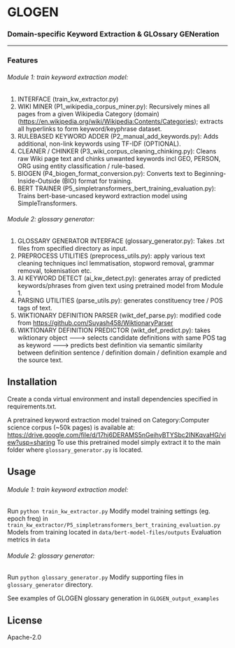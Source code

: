 # GLOGEN
### Domain-specific Keyword Extraction & GLOssary GENeration
---------------------------------------------
### Features
###### Module 1: train keyword extraction model:
1. INTERFACE (train_kw_extractor.py)
2. WIKI MINER (P1_wikipedia_corpus_miner.py): Recursively mines all pages from a given Wikipedia Category (domain) (https://en.wikipedia.org/wiki/Wikipedia:Contents/Categories); extracts all hyperlinks to form keyword/keyphrase dataset.
3. RULEBASED KEYWORD ADDER (P2_manual_add_keywords.py): Adds additional, non-link keywords using TF-IDF (OPTIONAL).
4. CLEANER / CHINKER (P3_wiki_corpus_cleaning_chinking.py): Cleans raw Wiki page text and chinks unwanted keywords incl GEO, PERSON, ORG using entity classification / rule-based.
5. BIOGEN (P4_biogen_format_conversion.py): Converts text to Beginning-Inside-Outside (BIO) format for training.
6. BERT TRAINER (P5_simpletransformers_bert_training_evaluation.py): Trains bert-base-uncased keyword extraction model using SimpleTransformers. 

###### Module 2: glossary generator:
1. GLOSSARY GENERATOR INTERFACE (glossary_generator.py): Takes .txt files from specified directory as input.
2. PREPROCESS UTILITIES (preprocess_utils.py): apply various text cleaning techniques incl lemmatisation, stopword removal, grammar removal, tokenisation etc.
3. AI KEYWORD DETECT (ai_kw_detect.py): generates array of predicted keywords/phrases from given text using pretrained model from Module 1.
4. PARSING UTILITIES (parse_utils.py): generates constituency tree / POS tags of text.
5. WIKTIONARY DEFINITION PARSER (wikt_def_parse.py): modified code from https://github.com/Suyash458/WiktionaryParser
6. WIKTIONARY DEFINITION PREDICTOR (wikt_def_predict.py): takes wiktionary object ---> selects candidate definitions with same POS tag as keyword 
---> predicts best definition via semantic similarity between definition sentence / definition domain / definition example and the source text.


## Installation
Create a conda virtual environment and install dependencies specified in requirements.txt.

A pretrained keyword extraction model trained on Category:Computer science corpus (~50k pages) is available at:
https://drive.google.com/file/d/17hj6DERAMS5nGeihyBTYSbc2INKqvaHG/view?usp=sharing
To use this pretrained model simply extract it to the main folder where `glossary_generator.py` is located.

## Usage
###### Module 1: train keyword extraction model:
Run `python train_kw_extractor.py`
Modify model training settings (eg. epoch freq) in `train_kw_extractor/P5_simpletransformers_bert_training_evaluation.py`
Models from training located in `data/bert-model-files/outputs`
Evaluation metrics in `data`

###### Module 2: glossary generator:
Run `python glossary_generator.py`
Modify supporting files in `glossary_generator` directory.

See examples of GLOGEN glossary generation in `GLOGEN_output_examples`

## License
Apache-2.0
